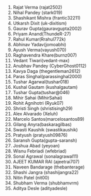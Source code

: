 1. Rajat Verma (rajat2502)
2. Nihal Pandey (stark019)
3. Shashikant Mishra (frantic32211)
4. Utkarsh Dixit (uk-dixitism)
5. Gaurav Gupta(gauravgupta2002)
6. Priyam Anand(ThundeR-27)
7. Rahul Kumar(Rrahul772k)
8. Abhinav Yadav(jomoabhi)
9. Ayush Verma(vayush070)
10. Raghavendra Khare(burnz007)
11. Vedant Tiwari(vedant-max)
12. Anubhav Pandey (CyberGhost0112)
13. Kavya Daga (thegentleman2612)
14. Paras Singhal(parassinghal2000)
15. Tushar Agarwal(tushar018)
16. Kushal Gautam (kushalgautam)
17. Tushar Gupta(tushar@046)
18. Mihir Sahai (MihirSahai)
19. Rohit Agnihotri (Ryuk07)
20. Shristi Singh (shristisingh29)
21. Alex Alvarado (Xeluh)
22. Marcelo Santos(marcelosantos89)
23. Gilang Anyra(baskaragilbas)
24. Swasti Kaushik (swastikaushik)
25. Pratyush (pratyush09876)
26. Saransh Gupta(gupta-saransh)
27. Joshua Abad (yeyoan)
28. Wisnu Febriadi (wfebriad)
29. Sonal Agrawal (sonalagrawal11)
30. AJEET KUMAR RAI (ajeetrai707)
31. Naveen Bandarage (thebanterage)
32. Shashi Jangra (shashijangra22)
33. Nitin Patel (nit00)
34. Shubham Verma (shubhamvrm)
35. Aditya Desle (adityadesle)
